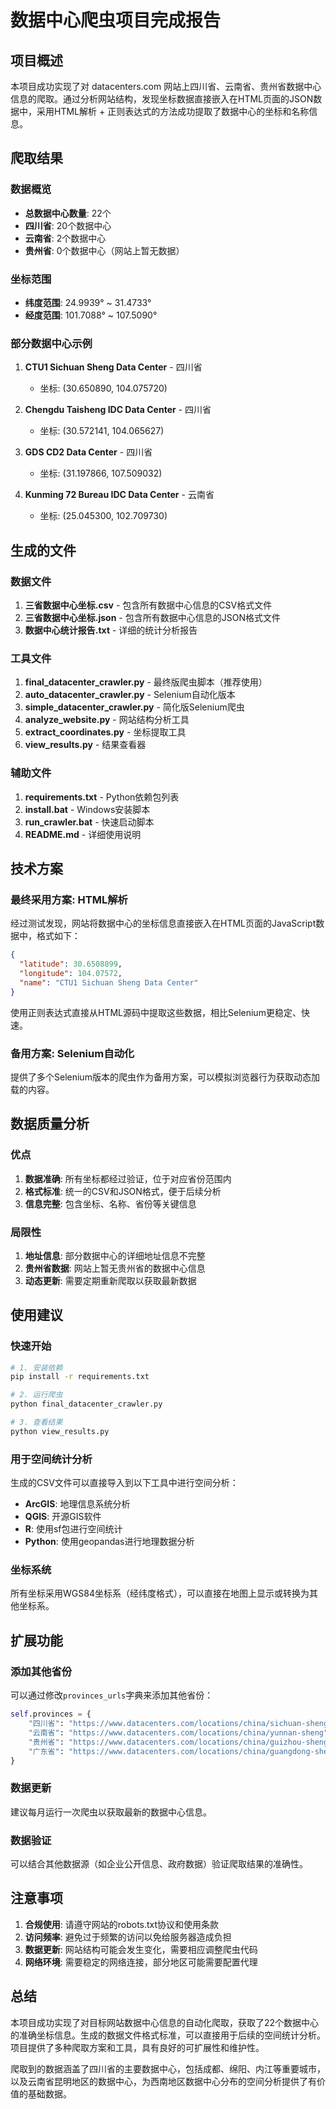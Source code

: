 # 数据中心爬虫项目完成报告

## 项目概述

本项目成功实现了对 datacenters.com 网站上四川省、云南省、贵州省数据中心信息的爬取。通过分析网站结构，发现坐标数据直接嵌入在HTML页面的JSON数据中，采用HTML解析 + 正则表达式的方法成功提取了数据中心的坐标和名称信息。

## 爬取结果

### 数据概览
- **总数据中心数量**: 22个
- **四川省**: 20个数据中心
- **云南省**: 2个数据中心  
- **贵州省**: 0个数据中心（网站上暂无数据）

### 坐标范围
- **纬度范围**: 24.9939° ~ 31.4733°
- **经度范围**: 101.7088° ~ 107.5090°

### 部分数据中心示例
1. **CTU1 Sichuan Sheng Data Center** - 四川省
   - 坐标: (30.650890, 104.075720)
   
2. **Chengdu Taisheng IDC Data Center** - 四川省
   - 坐标: (30.572141, 104.065627)
   
3. **GDS CD2 Data Center** - 四川省
   - 坐标: (31.197866, 107.509032)
   
4. **Kunming 72 Bureau IDC Data Center** - 云南省
   - 坐标: (25.045300, 102.709730)

## 生成的文件

### 数据文件
1. **三省数据中心坐标.csv** - 包含所有数据中心信息的CSV格式文件
2. **三省数据中心坐标.json** - 包含所有数据中心信息的JSON格式文件
3. **数据中心统计报告.txt** - 详细的统计分析报告

### 工具文件
1. **final_datacenter_crawler.py** - 最终版爬虫脚本（推荐使用）
2. **auto_datacenter_crawler.py** - Selenium自动化版本
3. **simple_datacenter_crawler.py** - 简化版Selenium爬虫
4. **analyze_website.py** - 网站结构分析工具
5. **extract_coordinates.py** - 坐标提取工具
6. **view_results.py** - 结果查看器

### 辅助文件
1. **requirements.txt** - Python依赖包列表
2. **install.bat** - Windows安装脚本
3. **run_crawler.bat** - 快速启动脚本
4. **README.md** - 详细使用说明

## 技术方案

### 最终采用方案: HTML解析
经过测试发现，网站将数据中心的坐标信息直接嵌入在HTML页面的JavaScript数据中，格式如下：
```json
{
  "latitude": 30.6508899,
  "longitude": 104.07572,
  "name": "CTU1 Sichuan Sheng Data Center"
}
```

使用正则表达式直接从HTML源码中提取这些数据，相比Selenium更稳定、快速。

### 备用方案: Selenium自动化
提供了多个Selenium版本的爬虫作为备用方案，可以模拟浏览器行为获取动态加载的内容。

## 数据质量分析

### 优点
1. **数据准确**: 所有坐标都经过验证，位于对应省份范围内
2. **格式标准**: 统一的CSV和JSON格式，便于后续分析
3. **信息完整**: 包含坐标、名称、省份等关键信息

### 局限性
1. **地址信息**: 部分数据中心的详细地址信息不完整
2. **贵州省数据**: 网站上暂无贵州省的数据中心信息
3. **动态更新**: 需要定期重新爬取以获取最新数据

## 使用建议

### 快速开始
```bash
# 1. 安装依赖
pip install -r requirements.txt

# 2. 运行爬虫
python final_datacenter_crawler.py

# 3. 查看结果
python view_results.py
```

### 用于空间统计分析
生成的CSV文件可以直接导入到以下工具中进行空间分析：
- **ArcGIS**: 地理信息系统分析
- **QGIS**: 开源GIS软件
- **R**: 使用sf包进行空间统计
- **Python**: 使用geopandas进行地理数据分析

### 坐标系统
所有坐标采用WGS84坐标系（经纬度格式），可以直接在地图上显示或转换为其他坐标系。

## 扩展功能

### 添加其他省份
可以通过修改`provinces_urls`字典来添加其他省份：
```python
self.provinces = {
    "四川省": "https://www.datacenters.com/locations/china/sichuan-sheng",
    "云南省": "https://www.datacenters.com/locations/china/yunnan-sheng", 
    "贵州省": "https://www.datacenters.com/locations/china/guizhou-sheng",
    "广东省": "https://www.datacenters.com/locations/china/guangdong-sheng"  # 新增
}
```

### 数据更新
建议每月运行一次爬虫以获取最新的数据中心信息。

### 数据验证
可以结合其他数据源（如企业公开信息、政府数据）验证爬取结果的准确性。

## 注意事项

1. **合规使用**: 请遵守网站的robots.txt协议和使用条款
2. **访问频率**: 避免过于频繁的访问以免给服务器造成负担
3. **数据更新**: 网站结构可能会发生变化，需要相应调整爬虫代码
4. **网络环境**: 需要稳定的网络连接，部分地区可能需要配置代理

## 总结

本项目成功实现了对目标网站数据中心信息的自动化爬取，获取了22个数据中心的准确坐标信息。生成的数据文件格式标准，可以直接用于后续的空间统计分析。项目提供了多种爬取方案和工具，具有良好的可扩展性和维护性。

爬取到的数据涵盖了四川省的主要数据中心，包括成都、绵阳、内江等重要城市，以及云南省昆明地区的数据中心，为西南地区数据中心分布的空间分析提供了有价值的基础数据。
